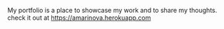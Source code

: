 My portfolio is a place to showcase my work and to share my thoughts.
check it out at https://amarinova.herokuapp.com
